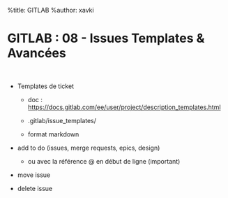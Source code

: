 %title: GITLAB
%author: xavki


# GITLAB : 08 - Issues Templates & Avancées


<br>

* Templates de ticket

	* doc : https://docs.gitlab.com/ee/user/project/description_templates.html

	* .gitlab/issue_templates/

	* format markdown

* add to do (issues, merge requests, epics, design)
	* ou avec la référence @ en début de ligne (important)

* move issue

* delete issue

